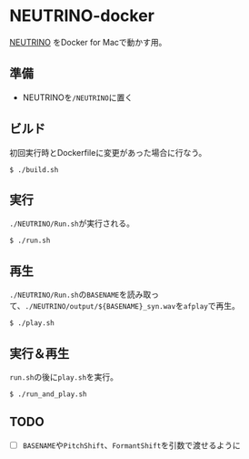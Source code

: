 # NEUTRINO-docker

[NEUTRINO](https://n3utrino.work/) をDocker for Macで動かす用。

## 準備

- NEUTRINOを`/NEUTRINO`に置く

## ビルド

初回実行時とDockerfileに変更があった場合に行なう。

```
$ ./build.sh
```

## 実行

`./NEUTRINO/Run.sh`が実行される。

```
$ ./run.sh
```

## 再生

`./NEUTRINO/Run.sh`の`BASENAME`を読み取って、`./NEUTRINO/output/${BASENAME}_syn.wav`を`afplay`で再生。

```
$ ./play.sh
```

## 実行＆再生

`run.sh`の後に`play.sh`を実行。

```
$ ./run_and_play.sh
```

## TODO

- [ ] `BASENAME`や`PitchShift`、`FormantShift`を引数で渡せるように
